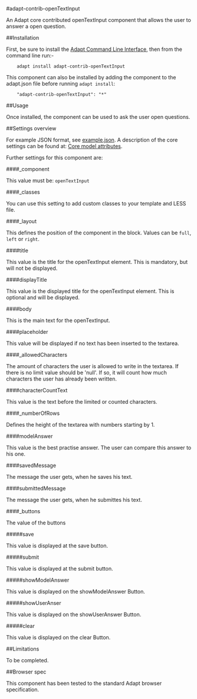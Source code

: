 #adapt-contrib-openTextInput

An Adapt core contributed openTextInput component that allows the user to answer a open question.

##Installation

First, be sure to install the [Adapt Command Line Interface](https://github.com/adaptlearning/adapt-cli), then from the command line run:-

        adapt install adapt-contrib-openTextInput

This component can also be installed by adding the component to the adapt.json file before running `adapt install`:

        "adapt-contrib-openTextInput": "*"

##Usage

Once installed, the component can be used to ask the user open questions.

##Settings overview

For example JSON format, see [example.json](https://github.com/adaptlearning/adapt-contrib-narrative/blob/master/example.json). A description of the core settings can be found at: [Core model attributes](https://github.com/adaptlearning/adapt_framework/wiki/Core-model-attributes).

Further settings for this component are:

####_component

This value must be: `openTextInput`

####_classes

You can use this setting to add custom classes to your template and LESS file.

####_layout

This defines the position of the component in the block. Values can be `full`, `left` or `right`. 

####title

This value is the title for the openTextInput element. This is mandatory, but will not be displayed.

####displayTitle

This value is the displayed title for the openTextInput element. This is optional and will be displayed.

####body

This is the main text for the openTextInput.

####placeholder

This value will be displayed if no text has been inserted to the textarea.

####_allowedCharacters

The amount of characters the user is allowed to write in the textarea. If there is no limit value should be 'null'. If so, it will count how much characters the user has already been written.

####characterCountText

This value is the text before the limited or counted characters.

####_numberOfRows

Defines the height of the textarea with numbers starting by 1.

####modelAnswer

This value is the best practise answer. The user can compare this answer to his one.

####savedMessage

The message the user gets, when he saves his text.

####submittedMessage

The message the user gets, when he submittes his text.

####_buttons

The value of the buttons

#####save

This value is displayed at the save button.

#####submit

This value is displayed at the submit button.

#####showModelAnswer

This value is displayed on the showModelAnswer Button.

#####showUserAnser

This value is displayed on the showUserAnswer Button.

#####clear

This value is displayed on the clear Button.

##Limitations
 
To be completed.

##Browser spec

This component has been tested to the standard Adapt browser specification.
